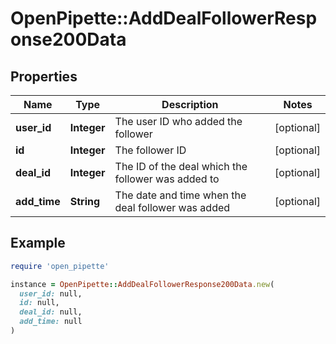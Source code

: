 # OpenPipette::AddDealFollowerResponse200Data

## Properties

| Name | Type | Description | Notes |
| ---- | ---- | ----------- | ----- |
| **user_id** | **Integer** | The user ID who added the follower | [optional] |
| **id** | **Integer** | The follower ID | [optional] |
| **deal_id** | **Integer** | The ID of the deal which the follower was added to | [optional] |
| **add_time** | **String** | The date and time when the deal follower was added | [optional] |

## Example

```ruby
require 'open_pipette'

instance = OpenPipette::AddDealFollowerResponse200Data.new(
  user_id: null,
  id: null,
  deal_id: null,
  add_time: null
)
```

